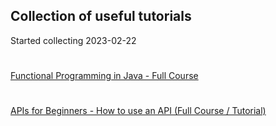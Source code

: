 Collection of useful tutorials
-
Started collecting 2023-02-22
#
[Functional Programming in Java - Full Course](https://youtu.be/rPSL1alFIjI)
#
[APIs for Beginners - How to use an API (Full Course / Tutorial)](https://www.youtube.com/watch?v=GZvSYJDk-us)
